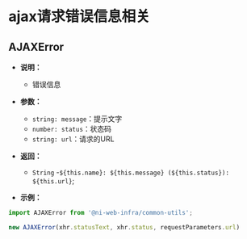 # ajax请求错误信息相关

## AJAXError
- **说明：**
  - 错误信息
- **参数：**
  - `string: message`：提示文字  
  - `number: status`：状态码 
  - `string: url`：请求的URL
- **返回：** 
  - `String` -`${this.name}: ${this.message} (${this.status}): ${this.url}`; 

- **示例：**

```js
import AJAXError from '@ni-web-infra/common-utils';

new AJAXError(xhr.statusText, xhr.status, requestParameters.url)
```